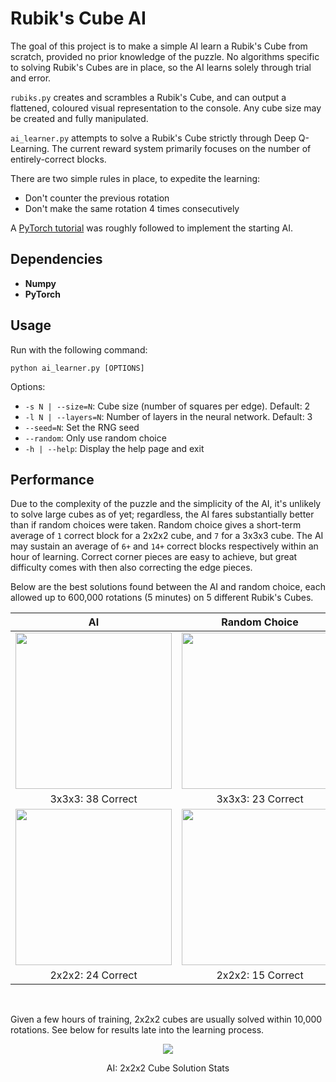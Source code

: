 # Rubik's Cube AI

The goal of this project is to make a simple AI learn a Rubik's Cube from scratch, provided no prior knowledge of the puzzle.
No algorithms specific to solving Rubik's Cubes are in place, so the AI learns solely through trial and error.

```rubiks.py``` creates and scrambles a Rubik's Cube, and can output a flattened, coloured visual representation to the console. Any cube size may be created and fully manipulated.

```ai_learner.py``` attempts to solve a Rubik's Cube strictly through Deep Q-Learning.
The current reward system primarily focuses on the number of entirely-correct blocks.

There are two simple rules in place, to expedite the learning:
*	Don't counter the previous rotation
*	Don't make the same rotation 4 times consecutively

A <a href="https://pytorch.org/tutorials/intermediate/reinforcement_q_learning.html">PyTorch tutorial</a> was roughly followed to implement the starting AI.

## Dependencies
*	<b>Numpy</b>
*	<b>PyTorch</b>

## Usage
Run with the following command:

```
python ai_learner.py [OPTIONS]
```

Options:
*	```-s N | --size=N```: Cube size (number of squares per edge). Default: 2
*	```-l N | --layers=N```: Number of layers in the neural network. Default: 3
*	```--seed=N```: Set the RNG seed
*	```--random```: Only use random choice
*	```-h | --help```: Display the help page and exit

## Performance
Due to the complexity of the puzzle and the simplicity of the AI, it's unlikely to solve large cubes as of yet; regardless, the AI fares substantially better than if random choices were taken.
Random choice gives a short-term average of ```1``` correct block for a 2x2x2 cube, and ```7``` for a 3x3x3 cube.
The AI may sustain an average of ```6+``` and ```14+``` correct blocks respectively within an hour of learning.
Correct corner pieces are easy to achieve, but great difficulty comes with then also correcting the edge pieces.

Below are the best solutions found between the AI and random choice, each allowed up to 600,000 rotations (5 minutes) on 5 different Rubik's Cubes.

<div align="center">

AI             |  Random Choice
:-------------------------:|:-------------------------:
<img src="docs/3xCube_AI_38Correct.png" width="250"/>  |  <img src="docs/3xCube_Random_23Correct.png" width="250"/>
3x3x3: 38 Correct | 3x3x3: 23 Correct
<img src="docs/2xCube_AI_24Correct.png" width="250"/> | <img src="docs/2xCube_Random_15Correct.png" width="250"/>
2x2x2: 24 Correct | 2x2x2: 15 Correct

</div>
<br>

Given a few hours of training, 2x2x2 cubes are usually solved within 10,000 rotations.
See below for results late into the learning process.

<div align="center">
	<figure>
		<img src="docs/2xCube_AI_SolStats.png" hspace="5">
		<p align="middle">
			<figcaption>AI: 2x2x2 Cube Solution Stats</figcaption>
		</p>
	</figure>
</div>
